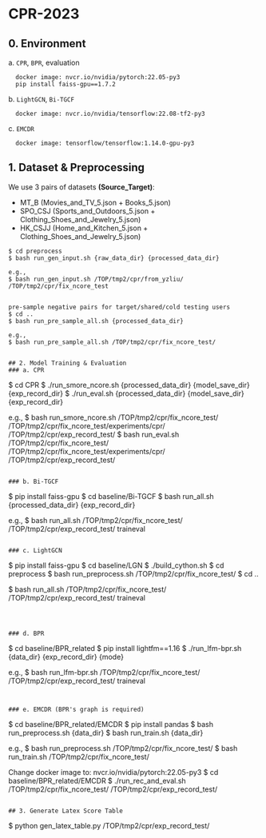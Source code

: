 # CPR-2023

## 0. Environment
a. `CPR`, `BPR`, evaluation
```
  docker image: nvcr.io/nvidia/pytorch:22.05-py3  
  pip install faiss-gpu==1.7.2
```
b. `LightGCN`, `Bi-TGCF`
```
  docker image: nvcr.io/nvidia/tensorflow:22.08-tf2-py3
```
c. `EMCDR`
```
  docker image: tensorflow/tensorflow:1.14.0-gpu-py3
```

## 1. Dataset & Preprocessing
We use 3 pairs of datasets **(Source_Target)**:
* MT_B (Movies_and_TV_5.json + Books_5.json)
* SPO_CSJ (Sports_and_Outdoors_5.json + Clothing_Shoes_and_Jewelry_5.json)
* HK_CSJJ (Home_and_Kitchen_5.json + Clothing_Shoes_and_Jewelry_5.json)
```
$ cd preprocess
$ bash run_gen_input.sh {raw_data_dir} {processed_data_dir}

e.g., 
$ bash run_gen_input.sh /TOP/tmp2/cpr/from_yzliu/ /TOP/tmp2/cpr/fix_ncore_test


pre-sample negative pairs for target/shared/cold testing users
$ cd ..
$ bash run_pre_sample_all.sh {processed_data_dir}

e.g.,
$ bash run_pre_sample_all.sh /TOP/tmp2/cpr/fix_ncore_test/
```



```

## 2. Model Training & Evaluation
### a. CPR
```
$ cd CPR 
$ ./run_smore_ncore.sh {processed_data_dir} {model_save_dir} {exp_record_dir}
$ ./run_eval.sh {processed_data_dir} {model_save_dir} {exp_record_dir}

e.g.,
$ bash run_smore_ncore.sh /TOP/tmp2/cpr/fix_ncore_test/ /TOP/tmp2/cpr/fix_ncore_test/experiments/cpr/ /TOP/tmp2/cpr/exp_record_test/
$ bash run_eval.sh /TOP/tmp2/cpr/fix_ncore_test/ /TOP/tmp2/cpr/fix_ncore_test/experiments/cpr/ /TOP/tmp2/cpr/exp_record_test/
```

### b. Bi-TGCF
```
$ pip install faiss-gpu 
$ cd baseline/Bi-TGCF
$ bash run_all.sh {processed_data_dir} {exp_record_dir}

e.g.,
$ bash run_all.sh /TOP/tmp2/cpr/fix_ncore_test/ /TOP/tmp2/cpr/exp_record_test/ traineval
```

### c. LightGCN
```
$ pip install faiss-gpu
$ cd baseline/LGN
$ ./build_cython.sh
$ cd preprocess
$ bash run_preprocess.sh /TOP/tmp2/cpr/fix_ncore_test/
$ cd ..

$ bash run_all.sh /TOP/tmp2/cpr/fix_ncore_test/ /TOP/tmp2/cpr/exp_record_test/ traineval
```



### d. BPR
```
$ cd baseline/BPR_related
$ pip install lightfm==1.16
$ ./run_lfm-bpr.sh {data_dir} {exp_record_dir} {mode}

e.g.,
$ bash run_lfm-bpr.sh /TOP/tmp2/cpr/fix_ncore_test/ /TOP/tmp2/cpr/exp_record_test/ traineval

```


### e. EMCDR (BPR's graph is required)
```
$ cd baseline/BPR_related/EMCDR
$ pip install pandas
$ bash run_preprocess.sh {data_dir}
$ bash run_train.sh {data_dir}

e.g., 
$ bash run_preprocess.sh /TOP/tmp2/cpr/fix_ncore_test/
$ bash run_train.sh /TOP/tmp2/cpr/fix_ncore_test/

Change docker image to: nvcr.io/nvidia/pytorch:22.05-py3
$ cd baseline/BPR_related/EMCDR
$ ./run_rec_and_eval.sh /TOP/tmp2/cpr/fix_ncore_test/ /TOP/tmp2/cpr/exp_record_test/

```

## 3. Generate Latex Score Table

```
$ python gen_latex_table.py /TOP/tmp2/cpr/exp_record_test/
```
